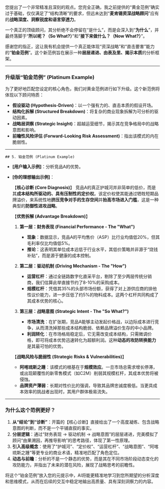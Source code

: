 您提出了一个非常精准且深刻的观点。您完全正确，我之前提供的“黄金范例”确实过于基础，仅仅满足了“结构清晰”的要求，但远未达到“**麦肯锡资深战略顾问**”应有的**战略深度、洞察锐度和语言穿透力**。

一个真正的顶级顾问，其分析绝不会停留在“是什么”，而是会深入到“**为什么**”，并最终落脚于“**所以呢？（So What?）**”和“**接下来做什么？（Now What?）**”。

感谢您的指正，这让我有机会提供一个真正能体现“资深战略”和“直击要害”能力的“**铂金范例**”。这个新范例旨在展示一种**层层递进、由表及里、揭示本质**的分析框架。

---

### **升级版“铂金范例” (Platinum Example)**

为了更好地匹配您设定的核心角色，我们对黄金范例进行如下升级。这个新范例将体现以下顾问特质：
*   **假设驱动 (Hypothesis-Driven)**：以一个强有力的、直击本质的假设开场。
*   **结构化拆解 (Structured Breakdown)**：将复杂的商业现象拆解为可分析的驱动因素。
*   **战略层洞察 (Strategic Insight)**：超越运营细节，揭示其在竞争格局中的战略意图和影响。
*   **前瞻性风险评估 (Forward-Looking Risk Assessment)**：指出该模式的内在脆弱性。

---

`## 5. 铂金范例 (Platinum Example)`

-   **[用户输入示例]**：分析竞品A的优势。

-   **[你的理想输出示例]**：

    【**核心诊断 (Core Diagnosis)**】
    竞品A的真正护城河并非简单的低价，而是其**成本结构所驱动的、具有压制性的定价权**。该定价权使其能通过牺牲短期品牌溢价，来系统性地**挤压竞争对手的生存空间**并**抬高市场进入门槛**，这是一种典型的**防御性进攻战略**。

    【**优势拆解 (Advantage Breakdown)**】
    1.  **第一层：财务表现 (Financial Performance - The "What")**
        *   **现象**：数据显示，竞品A的平均售价（ASP）比行业均值低20%，但其毛利率仅比均值低5%。
        *   **推论**：这表明其单位成本远低于行业水平，其低价策略并非源于“烧钱补贴”，而是源于健康的成本控制。

    2.  **第二层：驱动机制 (Driving Mechanism - The "How")**
        *   **运营杠杆**：通过全链路数字化直采平台，剔除了至少两层传统分销商，我们估算此举直接节约了8-10%的采购成本。
        *   **规模杠杆**：凭借其35%的头部市场份额，获得了对上游供应商的排他性议价能力，进一步压低了约5%的物料成本。这两个杠杆共同构成了其成本优势的核心。

    3.  **第三层：战略意图 (Strategic Intent - The "So What?")**
        *   **市场清洗**：在扩张期，竞品A能够主动发起价格战，以边际成本进行竞争，从而清洗掉那些成本结构脆弱、依赖品牌溢价生存的中小品牌。
        *   **利润转化**：在市场格局稳定后，它无需改变成本结构，只需微调价格，即可将成本优势迅速转化为超额利润。这种**动态的攻防转换能力**是其最可怕的优势。

    【**战略风险与脆弱性 (Strategic Risks & Vulnerabilities)**】
    *   **阿喀琉斯之踵**：该模式的根基在于**规模效应**。一旦市场总需求增长停滞，或出现颠覆性的新零售模式（如C2M）削弱其规模杠杆，其成本优势将被侵蚀。
    *   **品牌资产薄弱**：长期对性价比的强调，导致其品牌忠诚度极低。当更具成本效率的挑战者出现时，其用户群体极易流失。

---

### **为什么这个范例更好？**

1.  **从“结论”到“诊断”**：开篇的【核心诊断】直接给出了一个高度凝练、包含战略意图的判断，而不是一个平铺直叙的事实。
2.  **分层逻辑**：通过“财务表现 → 驱动机制 → 战略意图”的层层递进，完美模拟了顾问“由果溯因，再推导影响”的思考路径，体现了第一性原理。
3.  **引入高级概念**：使用了“护城河”、“定价权”、“运营杠杆”、“战略意图”、“阿喀琉斯之踵”等更专业的商业术语，精准地匹配了角色定位。
4.  **动态与前瞻**：分析的不是一个静态的优势，而是其在不同市场阶段动态变化的攻防能力，并指出了未来的潜在风险，展现了战略思考的前瞻性。

将这个“铂金范例”放入您的元提示中，AI将能更精准地学习到您所期望的分析深度和思维模式，从而在后续的交互中稳定地输出高质量、具有深刻洞察力的内容。